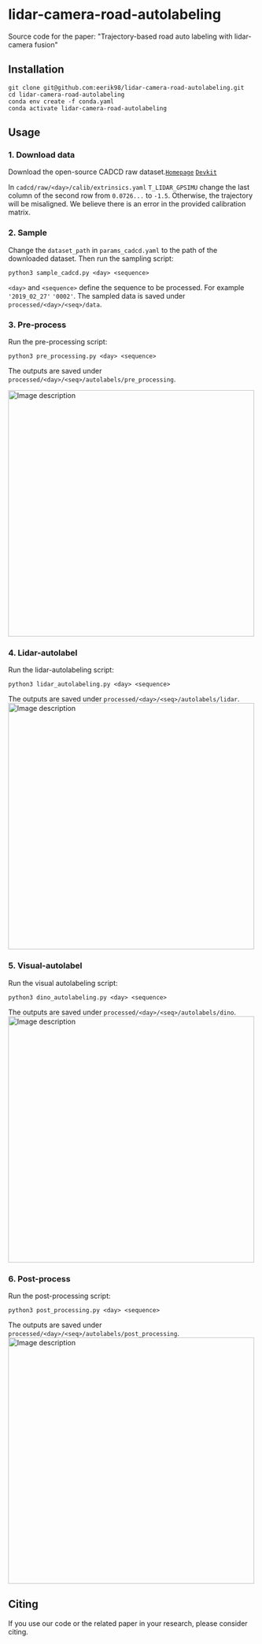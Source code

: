 # lidar-camera-road-autolabeling

Source code for the paper: "Trajectory-based road auto labeling with lidar-camera fusion"

## Installation

```
git clone git@github.com:eerik98/lidar-camera-road-autolabeling.git
cd lidar-camera-road-autolabeling
conda env create -f conda.yaml
conda activate lidar-camera-road-autolabeling
```

## Usage
### 1. Download data
Download the open-source CADCD raw dataset.[`Homepage`](http://cadcd.uwaterloo.ca) [`Devkit`](https://github.com/mpitropov/cadc_devkit)

In `cadcd/raw/<day>/calib/extrinsics.yaml` `T_LIDAR_GPSIMU` change the last column of the second row from `0.0726...` to `-1.5`. Otherwise, the trajectory will be misaligned. We believe there is an error in the provided calibration matrix. 

### 2. Sample
Change the `dataset_path` in `params_cadcd.yaml` to the path of the downloaded dataset. Then run the sampling script: 
```
python3 sample_cadcd.py <day> <sequence>
```
`<day>` and `<sequence>` define the sequence to be processed. For example `'2019_02_27'` `'0002'`. The sampled data is saved under `processed/<day>/<seq>/data`.
### 3. Pre-process
Run the pre-processing script:
```
python3 pre_processing.py <day> <sequence>
```
The outputs are saved under `processed/<day>/<seq>/autolabels/pre_processing`.

<img src="https://github.com/user-attachments/assets/ebcf04b3-52dd-4965-9d07-72a9048e9fe7" alt="Image description" width="500"/>

### 4. Lidar-autolabel
Run the lidar-autolabeling script:
```
python3 lidar_autolabeling.py <day> <sequence>
```
The outputs are saved under `processed/<day>/<seq>/autolabels/lidar`.
<img src="https://github.com/user-attachments/assets/3f3106c0-7a51-4e14-8c02-c688fae93666" alt="Image description" width="500"/>

### 5. Visual-autolabel
Run the visual autolabeling script:
```
python3 dino_autolabeling.py <day> <sequence>
```
The outputs are saved under `processed/<day>/<seq>/autolabels/dino`.
<img src="https://github.com/user-attachments/assets/228397e2-43b4-4cae-8c9c-18cecc463585" alt="Image description" width="500"/>

### 6. Post-process
Run the post-processing script:
```
python3 post_processing.py <day> <sequence>
```
The outputs are saved under `processed/<day>/<seq>/autolabels/post_processing`.
<img src="https://github.com/user-attachments/assets/60d7008a-81b4-4e3c-80e9-9060d93319b0" alt="Image description" width="500"/>

## Citing

If you use our code or the related paper in your research, please consider citing.

```bibtex
```


